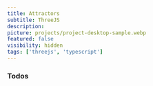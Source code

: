 ```yaml
---
title: Attractors
subtitle: ThreeJS
description:
picture: projects/project-desktop-sample.webp
featured: false
visibility: hidden
tags: ['threejs', 'typescript']
---
```


### Todos
